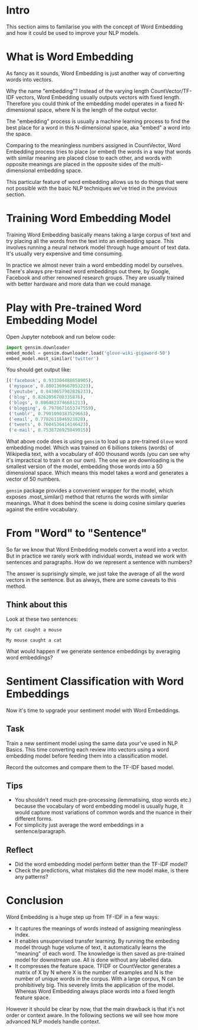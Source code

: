 # Intro
This section aims to familarise you with the concept of Word Embedding and how it could be used to improve your NLP models. 

# What is Word Embedding
As fancy as it sounds, Word Embedding is just another way of converting words into vectors. 

Why the name "embedding"? Instead of the varying length CountVector/TF-IDF vectors, Word Embedding usually outputs vectors with fixed length. Therefore you could think of the embedding model operates in a fixed N-dimensional space, where N is the length of the output vector. 

The "embedding" process is usually a machine learning process to find the best place for a word in this N-dimensional space, aka "embed" a word into the space. 

Comparing to the meaningless numbers assigned in CountVector, Word Embedding process tries to place (or embed) the words in a way that words with similar meaning are placed close to each other, and words with opposite meanings are placed in the opposite sides of the multi-dimensional embedding space. 

This particular feature of word embedding allows us to do things that were not possible with the basic NLP techniques we've tried in the previous section. 

# Training Word Embedding Model
Training Word Embedding basically means taking a large corpus of text and try placing all the words from the text into an embedding space. This involves running a neural network model through huge amount of text data. It's usually very expensive and time consuming. 

In practice we almost never train a word embedding model by ourselves. There's always pre-trained word embeddings out there, by Google, Facebook and other renowned research groups. They are usually trained with better hardware and more data than we could manage. 

# Play with Pre-trained Word Embedding Model
Open Jupyter notebook and run below code: 
```Python
import gensim.downloader
embed_model = gensim.downloader.load('glove-wiki-gigaword-50')
embed_model.most_similar('twitter')
```

You should get output like:
```Python
[('facebook', 0.933304488658905),
 ('myspace', 0.8801369667053223),
 ('youtube', 0.8430657982826233),
 ('blog', 0.8262056708335876),
 ('blogs', 0.8064823746681213),
 ('blogging', 0.7970671653747559),
 ('tumblr', 0.7901090383529663),
 ('email', 0.7782611846923828),
 ('tweets', 0.7604536414146423),
 ('e-mail', 0.7538726925849915)]
```

What above code does is using `gensim` to load up a pre-trained `Glove` word embedding model. Which was trained on 6 billions tokens (words) of Wikipedia text, with a vocabulary of 400 thousand words (you can see why it's impractical to train it on our own). The one we are downloading is the smallest version of the model, embedding those words into a 50 dimensional space. Which means this model takes a word and generates a vector of 50 numbers. 

`gensim` package provides a convenient wrapper for the model, which exposes .most_similar() method that returns the words with similar meanings. What it does behind the scene is doing cosine similary queries against the entire vocabulary. 

# From "Word" to "Sentence"
So far we know that Word Embedding models convert a word into a vector. But in practice we rarely work with individual words, instead we work with sentences and paragraphs. How do we represent a sentence with numbers? 

The answer is suprisingly simple, we just take the average of all the word vectors in the sentence. But as always, there are some caveats to this method. 

## Think about this
Look at these two sentences: 

`My cat caught a mouse`

`My mouse caught a cat`

What would happen if we generate sentence embeddings by averaging word embeddings? 

# Sentiment Classification with Word Embeddings
Now it's time to upgrade your sentiment model with Word Embeddings. 

## Task
Train a new sentiment model using the same data your've used in NLP Basics. This time converting each review into vectors using a word embedding model before feeding them into a classification model. 

Record the outcomes and compare them to the TF-IDF based model. 

## Tips
- You shouldn't need much pre-processing (lemmatising, stop words etc.) because the vocabulary of word embedding model is usually huge, it would capture most variations of common words and the nuance in their different forms. 
- For simplicity just average the word embeddings in a sentence/paragraph. 

## Reflect
- Did the word embedding model perform better than the TF-IDF model?
- Check the predictions, what mistakes did the new model make, is there any patterns? 

# Conclusion
Word Embedding is a huge step up from TF-IDF in a few ways: 

- It captures the meanings of words instead of assigning meaningless index. 
- It enables unsupervised transfer learning. By running the embeding model through huge volume of text, it automatically learns the "meaning" of each word. The knowledge is then saved as pre-trained model for downstream use. All is done without any labelled data. 
- It compresses the feature space. TFIDF or CountVector generates a matrix of X by N where X is the number of examples and N is the number of unique words in the corpus. With a large corpus, N can be prohibitively big. This severely limits the application of the model. Whereas Word Embedding always place words into a fixed length feature space. 

However it should be clear by now, that the main drawback is that it's not order or context aware. In the following sections we will see how more advanced NLP models handle context. 
